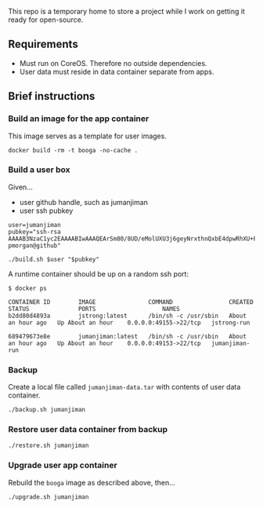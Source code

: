 This repo is a temporary home to store a project
while I work on getting it ready for open-source.


## Requirements

* Must run on CoreOS. Therefore no outside dependencies.
* User data must reside in data container separate from apps.


## Brief instructions

### Build an image for the app container

This image serves as a template for user images.

```
docker build -rm -t booga -no-cache .
```


### Build a user box

Given...

* user github handle, such as jumanjiman
* user ssh pubkey

```
user=jumanjiman
pubkey="ssh-rsa AAAAB3NzaC1yc2EAAAABIwAAAQEArSm80/8UD/eMolUXU3j6geyNrxthnQxbE4dpwRhXU+F6fbQG+wk9SdWev9NcLLWg9a4zBUSMJUXrrU/8ik3WshSpZpqQary4ZiFFQKgSfYriouchc20S3wwFQZcbOJgH5t5wgGeNaDMzc2GRFhqbuuBiBBF+W5llk0X9CGE1o1iAlyVPAn4UfrJ4//5OXMhYwmU+fO9df3y5Kpn/0SY/lRwWuZeVVIXC+nZcFYXNzPyBVTNEooOXLVXivddtU82jfp65ggTMdLfUafZqia1/smfWQP23lU8F4ySayAOa1lhXXvrGtpxl3lu7vaSvdEg7+F4YaIhxnWZqt769joDraw== pmorgan@github"

./build.sh $user "$pubkey"
```

A runtime container should be up on a random ssh port:

```
$ docker ps

CONTAINER ID        IMAGE               COMMAND                CREATED             STATUS              PORTS                   NAMES
b2dd80d4893a        jstrong:latest      /bin/sh -c /usr/sbin   About an hour ago   Up About an hour    0.0.0.0:49155->22/tcp   jstrong-run  
       
689479673e8e        jumanjiman:latest   /bin/sh -c /usr/sbin   About an hour ago   Up About an hour    0.0.0.0:49153->22/tcp   jumanjiman-run      
```


### Backup 

Create a local file called `jumanjiman-data.tar` with contents of
user data container.

```
./backup.sh jumanjiman
```


### Restore user data container from backup

```
./restore.sh jumanjiman
```


### Upgrade user app container

Rebuild the `booga` image as described above, then...

```
./upgrade.sh jumanjiman
```
